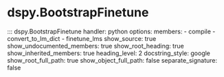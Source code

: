 # dspy.BootstrapFinetune

::: dspy.BootstrapFinetune
    handler: python
    options:
        members:
            - compile
            - convert_to_lm_dict
            - finetune_lms
        show_source: true
        show_undocumented_members: true
        show_root_heading: true
        show_inherited_members: true
        heading_level: 2
        docstring_style: google
        show_root_full_path: true
        show_object_full_path: false
        separate_signature: false
